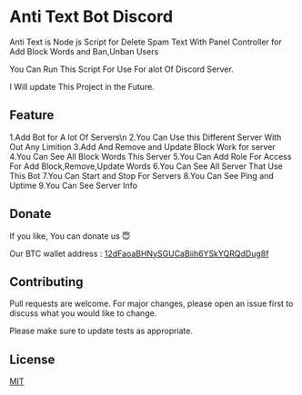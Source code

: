 # Anti Text Bot Discord


Anti Text is  Node js Script for Delete Spam Text With Panel Controller for Add Block Words and Ban,Unban Users

You Can Run This Script For Use For alot Of Discord Server.

I Will update This Project in the Future.

## Feature

1.Add Bot for A lot Of Servers\n
2.You Can Use this Different Server With Out Any Limition
3.Add And Remove and Update Block Work for server
4.You Can See All Block Words This Server
5.You Can Add Role For Access For Add Block,Remove,Update Words
6.You Can See All Server That Use This Bot
7.You Can Start and Stop For Servers
8.You Can See Ping and Uptime
9.You Can See Server Info

## Donate

If you like, You can donate us 😇

Our BTC wallet address : [12dFaoaBHNySGUCaBiih6YSkYQRQdDug8f]()


## Contributing

Pull requests are welcome. For major changes, please open an issue first to discuss what you would like to change.

Please make sure to update tests as appropriate.

## License
[MIT](https://choosealicense.com/licenses/mit/)
